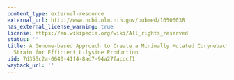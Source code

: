 ```yaml
---
content_type: external-resource
external_url: http://www.ncbi.nlm.nih.gov/pubmed/16506038
has_external_license_warning: true
license: https://en.wikipedia.org/wiki/All_rights_reserved
status: ''
title: A Genome-based Approach to Create a Minimally Mutated Corynebacterium Glutamicum
  Strain for Efficient L-lysine Production
uid: 7d355c2a-0640-41f4-8ad7-94a27facdcf1
wayback_url: ''
---
```

